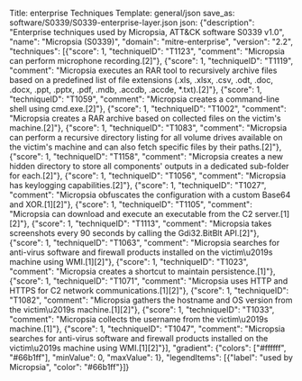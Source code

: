 Title: enterprise Techniques
Template: general/json
save_as: software/S0339/S0339-enterprise-layer.json
json: {"description": "Enterprise techniques used by Micropsia, ATT&CK software S0339 v1.0", "name": "Micropsia (S0339)", "domain": "mitre-enterprise", "version": "2.2", "techniques": [{"score": 1, "techniqueID": "T1123", "comment": "Micropsia can perform microphone recording.[2]"}, {"score": 1, "techniqueID": "T1119", "comment": "Micropsia executes an RAR tool to recursively archive files based on a predefined list of file extensions (.xls, .xlsx, .csv, .odt, .doc, .docx, .ppt, .pptx, .pdf, .mdb, .accdb, .accde, *.txt).[2]"}, {"score": 1, "techniqueID": "T1059", "comment": "Micropsia creates a command-line shell using cmd.exe.[2]"}, {"score": 1, "techniqueID": "T1002", "comment": "Micropsia creates a RAR archive based on collected files on the victim's machine.[2]"}, {"score": 1, "techniqueID": "T1083", "comment": "Micropsia can perform a recursive directory listing for all volume drives available on the victim's machine and can also fetch specific files by their paths.[2]"}, {"score": 1, "techniqueID": "T1158", "comment": "Micropsia creates a new hidden directory to store all components' outputs in a dedicated sub-folder for each.[2]"}, {"score": 1, "techniqueID": "T1056", "comment": "Micropsia has keylogging capabilities.[2]"}, {"score": 1, "techniqueID": "T1027", "comment": "Micropsia obfuscates the configuration with a custom Base64 and XOR.[1][2]"}, {"score": 1, "techniqueID": "T1105", "comment": "Micropsia can download and execute an executable from the C2 server.[1][2]"}, {"score": 1, "techniqueID": "T1113", "comment": "Micropsia takes screenshots every 90 seconds by calling the Gdi32.BitBlt API.[2]"}, {"score": 1, "techniqueID": "T1063", "comment": "Micropsia searches for anti-virus software and firewall products installed on the victim\u2019s machine using WMI.[1][2]"}, {"score": 1, "techniqueID": "T1023", "comment": "Micropsia creates a shortcut to maintain persistence.[1]"}, {"score": 1, "techniqueID": "T1071", "comment": "Micropsia uses HTTP and HTTPS for C2 network communications.[1][2]"}, {"score": 1, "techniqueID": "T1082", "comment": "Micropsia gathers the hostname and OS version from the victim\u2019s machine.[1][2]"}, {"score": 1, "techniqueID": "T1033", "comment": "Micropsia collects the username from the victim\u2019s machine.[1]"}, {"score": 1, "techniqueID": "T1047", "comment": "Micropsia searches for anti-virus software and firewall products installed on the victim\u2019s machine using WMI.[1][2]"}], "gradient": {"colors": ["#ffffff", "#66b1ff"], "minValue": 0, "maxValue": 1}, "legendItems": [{"label": "used by Micropsia", "color": "#66b1ff"}]}